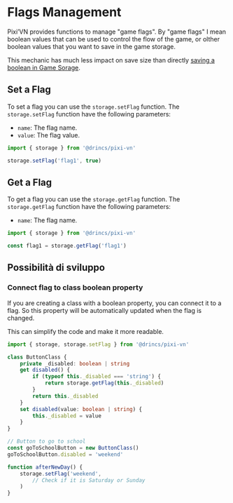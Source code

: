 # Flags Management

Pixi’VN provides functions to manage "game flags". By "game flags" I mean boolean values that can be used to control the flow of the game, or olther boolean values that you want to save in the game storage.

This mechanic has much less impact on save size than directly [saving a boolean in Game Sorage](/start/storage#set-a-variable-in-the-game-storage).

## Set a Flag

To set a flag you can use the `storage.setFlag` function. The `storage.setFlag` function have the following parameters:

- `name`: The flag name.
- `value`: The flag value.

```typescript
import { storage } from '@drincs/pixi-vn'

storage.setFlag('flag1', true)
```

## Get a Flag

To get a flag you can use the `storage.getFlag` function. The `storage.getFlag` function have the following parameters:

- `name`: The flag name.

```typescript
import { storage } from '@drincs/pixi-vn'

const flag1 = storage.getFlag('flag1')
```

## Possibilità di sviluppo

### Connect flag to class boolean property

If you are creating a class with a boolean property, you can connect it to a flag. So this property will be automatically updated when the flag is changed.

This can simplify the code and make it more readable.

```typescript
import { storage, storage.setFlag } from '@drincs/pixi-vn'

class ButtonClass {
    private _disabled: boolean | string
    get disabled() {
        if (typeof this._disabled === 'string') {
            return storage.getFlag(this._disabled)
        }
        return this._disabled
    }
    set disabled(value: boolean | string) {
        this._disabled = value
    }
}
```

```typescript
// Button to go to school
const goToSchoolButton = new ButtonClass()
goToSchoolButton.disabled = 'weekend'

function afterNewDay() {
    storage.setFlag('weekend', 
        // Check if it is Saturday or Sunday
    )
}
```
